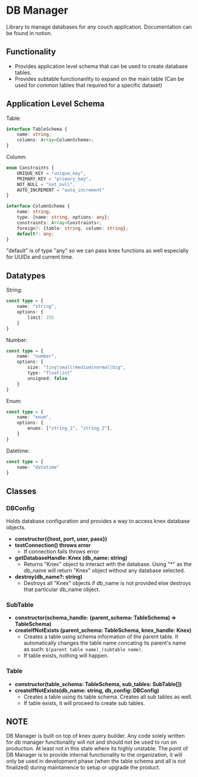 # DB Manager

Library to manage databases for any couch application.
Documentation can be found in notion.

## Functionality

- Provides application level schema that can be used to create database tables.
- Provides subtable functionanlity to expand on the main table (Can be used for common tables that required for a specific dataset)

## Application Level Schema

Table:
```typescript
interface TableSchema {
    name: string;
    columns: Array<ColumnSchema>;
}
```

Column:
```typescript
enum Constraints {
    UNIQUE_KEY = "unique_key",
    PRIMARY_KEY = "primary_key",
    NOT_NULL = "not_null",
    AUTO_INCREMENT = "auto_increment"
}

interface ColumnSchema {
    name: string;
    type: {name: string, options: any};
    constraints: Array<Constraints>;
    foreign?: {table: string, column: string};
    default?: any;
}
```

"default" is of type "any" so we can pass knex functions as well especially for UUIDs and current time.

## Datatypes

String:
```typescript
const type = {
    name: "string",
    options: {
        limit: 255
    }
}
```

Number:
```typescript
const type = {
    name: "number",
    options: {
        size: "tiny|small|medium|normal|big",
        type: "float|int"
        unsigned: false
    }
}
```

Enum:
```typescript
const type = {
    name: "enum",
    options: {
        enums: ["string_1", "string_2"],
    }
}
```

Datetime:
```typescript
const type = {
    name: "datetime"
}
```

## Classes

### DBConfig
Holds database configuration and provides a way to access knex database objects.
- <b>constructor({host, port, user, pass})</b>
- <b>testConnection() throws error</b>
    - If connection fails throws error
- <b>getDatabaseHandle: Knex (db_name: string)</b>
    - Returns "Knex" object to interact with the database. Using "*" as the db_name will return "Knex" object without any database selected. 
- <b>destroy(db_name?: string)</b>
    - Destroys all "Knex" objects if db_name is not provided else destroys that particular db_name object.

### SubTable

- <b>constructor(schema_handle: (parent_schema: TableSchema) => TableSchema)</b>
- <b>createIfNotExists (parent_schema: TableSchema, knex_handle: Knex)</b>
    - Creates a table using schema information of the parent table. It automatically changes the table name concating its parent's name as such: `$(parent table name)_(subtable name)`.
    - If table exists, nothing will happen.

### Table

- <b>constructor(table_schema: TableSchema, sub_tables: SubTable[])</b>
- <b>createIfNotExists(db_name: string, db_config: DBConfig)</b>
    - Creates a table using its table schema. Creates all sub tables as well.
    - If table exists, it will proceed to create sub tables.


## NOTE

DB Manager is built on top of knex query builder. Any code solely written for db manager functionality will not and should not be used to run on production. At least not in this state where its highly unstable. The point of DB Manager is to provide internal functionality to the organization, it will only be used in development phase (when the table schema and all is not finalized) during maintanence to setup or upgrade the product.